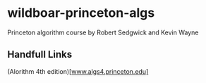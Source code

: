 # wildboar-princeton-algs
Princeton algorithm course by Robert Sedgwick and Kevin Wayne

## Handfull Links
(Alorithm 4th edition)[www.algs4.princeton.edu]
